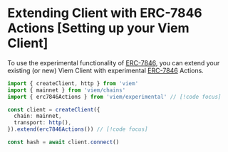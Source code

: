 # Extending Client with ERC-7846 Actions [Setting up your Viem Client]

To use the experimental functionality of [ERC-7846](https://eips.ethereum.org/EIPS/eip-7846), you can extend your existing (or new) Viem Client with experimental [ERC-7846](https://eips.ethereum.org/EIPS/eip-7846) Actions.

```ts
import { createClient, http } from 'viem'
import { mainnet } from 'viem/chains'
import { erc7846Actions } from 'viem/experimental' // [!code focus]

const client = createClient({
  chain: mainnet,
  transport: http(),
}).extend(erc7846Actions()) // [!code focus]

const hash = await client.connect()
```
